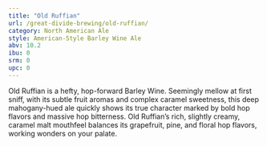 ```yaml
---
title: "Old Ruffian"
url: /great-divide-brewing/old-ruffian/
category: North American Ale
style: American-Style Barley Wine Ale
abv: 10.2
ibu: 0
srm: 0
upc: 0
---
```

Old Ruffian is a hefty, hop-forward Barley Wine. Seemingly mellow at first sniff, with its subtle fruit aromas and complex caramel sweetness, this deep mahogany-hued ale quickly shows its true character marked by bold hop flavors and massive hop bitterness. Old Ruffian’s rich, slightly creamy, caramel malt mouthfeel balances its grapefruit, pine, and floral hop flavors, working wonders on your palate.
